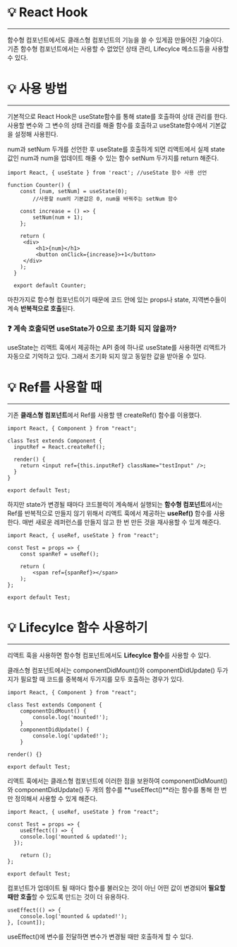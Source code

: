 # 💡 React Hook

---

함수형 컴포넌트에서도 클래스형 컴포넌트의 기능을 쓸 수 있게끔 만들어진 기술이다. 기존 함수형 컴포넌트에서는 사용할 수 없었던 상태 관리, Lifecylce 메소드등을 사용할 수 있다.

# 💡 사용 방법

---

기본적으로 React Hook은 useState함수를 통해 state를 호출하여 상태 관리를 한다. 사용할 변수와 그 변수의 상태 관리를 해줄 함수를 호출하고 useState함수에서 기본값을 설정해 사용힌다.

num과 setNum 두개를 선언한 후 useState를 호출하게 되면 리액트에서 실제 state값인 num과 num을 업데이트 해줄 수 있는 함수 setNum 두가지를 return 해준다.

```
import React, { useState } from 'react'; //useState 함수 사용 선언

function Counter() {
    const [num, setNum] = useState(0);
		//사용할 num의 기본값은 0, num을 바꿔주는 setNum 함수

    const increase = () => {
        setNum(num + 1);
    };

    return (
     <div>
         <h1>{num}</h1>
         <button onClick={increase}>+1</button>
     </div>
    );
  }

  export default Counter;
```

마찬가지로 함수형 컴포넌트이기 때문에 코드 안에 있는 props나 state, 지역변수들이 계속 **반복적으로 호출**된다.

### ❓ 계속 호출되면 useState가 0으로 초기화 되지 않을까?

useState는 리액트 훅에서 제공하는 API 중에 하나로 useState를 사용하면 리액트가 자동으로 기억하고 있다. 그래서 초기화 되지 않고 동일한 값을 받아올 수 있다.

# 💡 Ref를 사용할 때

---

기존 **클래스형 컴포넌트**에서 Ref를 사용할 땐 createRef() 함수를 이용했다.

```
import React, { Component } from "react";

class Test extends Component {
  inputRef = React.createRef();

  render() {
    return <input ref={this.inputRef} className="testInput" />;
  }
}

export default Test;
```

하지만 state가 변경될 때마다 코드블럭이 계속해서 실행되는 **함수형 컴포넌트**에서는 Ref를 반복적으로 만들지 않기 위해서 리액트 훅에서 제공하는 **useRef()** 함수를 사용한다. 매번 새로운 레퍼런스를 만들지 않고 한 번 만든 것을 재사용할 수 있게 해준다.

```
import React, { useRef, useState } from "react";

const Test = props => {
	const spanRef = useRef();

	return (
		<span ref={spanRef}></span>
	);
};

export default Test;
```

# 💡 Lifecylce 함수 사용하기

---

리액트 훅을 사용하면 함수형 컴포넌트에서도 **Lifecylce 함수**를 사용할 수 있다.

클래스형 컴포넌트에서는 componentDidMount()와 componentDidUpdate() 두가지가 필요할 때 코드를 중복해서 두가지를 모두 호출하는 경우가 있다.

```
import React, { Component } from "react";

class Test extends Component {
	componentDidMount() {
		console.log('mounted!');
	}
	componentDidUpdate() {
		console.log('updated!');
	}

render() {}

export default Test;
```

리액트 훅에서는 클래스형 컴포넌트에 이러한 점을 보완하여 componentDidMount()와 componentDidUpdate() 두 개의 함수를 \*\*useEffect()\*\*라는 함수를 통해 한 번만 정의해서 사용할 수 있게 해준다.

```
import React, { useRef, useState } from "react";

const Test = props => {
	useEffect(() => {
    console.log('mounted & updated!');
  });

	return ();
};

export default Test;
```

컴포넌트가 업데이트 될 때마다 함수를 불러오는 것이 아닌 어떤 값이 변경되어 **필요할 때만 호출**할 수 있도록 만드는 것이 더 유용하다.

```
useEffect(() => {
    console.log('mounted & updated!');
}, [count]);
```

useEffect()에 변수를 전달하면 변수가 변경될 때만 호출하게 할 수 있다.

